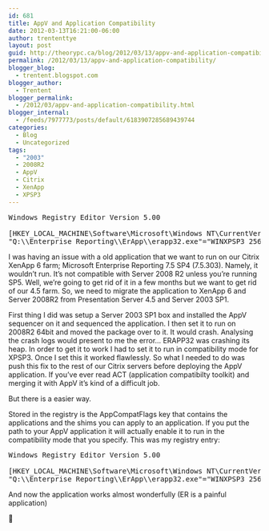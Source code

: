 ```yaml
---
id: 681
title: AppV and Application Compatibility
date: 2012-03-13T16:21:00-06:00
author: trententtye
layout: post
guid: http://theorypc.ca/blog/2012/03/13/appv-and-application-compatibility/
permalink: /2012/03/13/appv-and-application-compatibility/
blogger_blog:
  - trentent.blogspot.com
blogger_author:
  - Trentent
blogger_permalink:
  - /2012/03/appv-and-application-compatibility.html
blogger_internal:
  - /feeds/7977773/posts/default/6183907285689439744
categories:
  - Blog
  - Uncategorized
tags:
  - "2003"
  - 2008R2
  - AppV
  - Citrix
  - XenApp
  - XPSP3
---
```

<pre class="lang:reg decode:true  ">Windows Registry Editor Version 5.00

[HKEY_LOCAL_MACHINE\Software\Microsoft\Windows NT\CurrentVersion\AppCompatFlags\Layers]
"Q:\\Enterprise Reporting\\ErApp\\erapp32.exe"="WINXPSP3 256COLOR DISABLETHEMES DISABLEDWM HIGHDPIAWARE RUNASADMIN"</pre>

I was having an issue with a old application that we want to run on our Citrix XenApp 6 farm; Microsoft Enterprise Reporting 7.5 SP4 (7.5.303). Namely, it wouldn&#8217;t run. It&#8217;s not compatible with Server 2008 R2 unless you&#8217;re running SP5. Well, we&#8217;re going to get rid of it in a few months but we want to get rid of our 4.5 farm. So, we need to migrate the application to XenApp 6 and Server 2008R2 from Presentation Server 4.5 and Server 2003 SP1.

First thing I did was setup a Server 2003 SP1 box and installed the AppV sequencer on it and sequenced the application. I then set it to run on 2008R2 64bit and moved the package over to it. It would crash. Analysing the crash logs would present to me the error&#8230; ERAPP32 was crashing its heap. In order to get it to work I had to set it to run in compatibility mode for XPSP3. Once I set this it worked flawlessly. So what I needed to do was push this fix to the rest of our Citrix servers before deploying the AppV application. If you&#8217;ve ever read ACT (application compatibilty toolkit) and merging it with AppV it&#8217;s kind of a difficult job.

But there is a easier way.

Stored in the registry is the AppCompatFlags key that contains the applications and the shims you can apply to an application. If you put the path to your AppV application it will actually enable it to run in the compatibility mode that you specify. This was my registry entry:

<pre class="lang:reg decode:true ">Windows Registry Editor Version 5.00

[HKEY_LOCAL_MACHINE\Software\Microsoft\Windows NT\CurrentVersion\AppCompatFlags\Layers]
"Q:\\Enterprise Reporting\\ErApp\\erapp32.exe"="WINXPSP3 256COLOR DISABLETHEMES DISABLEDWM HIGHDPIAWARE RUNASADMIN"</pre>

And now the application works almost wonderfully (ER is a painful application)

🙂

<!-- AddThis Advanced Settings generic via filter on the_content -->

<!-- AddThis Share Buttons generic via filter on the_content -->